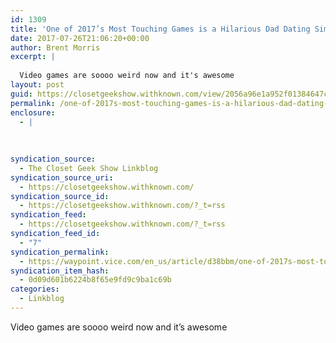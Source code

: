 ```yaml
---
id: 1309
title: 'One of 2017’s Most Touching Games is a Hilarious Dad Dating Simulator &#8211; Waypoint'
date: 2017-07-26T21:06:20+00:00
author: Brent Morris
excerpt: |
  
  Video games are soooo weird now and it's awesome
layout: post
guid: https://closetgeekshow.withknown.com/view/2056a96e1a952f01384647c697fc799f
permalink: /one-of-2017s-most-touching-games-is-a-hilarious-dad-dating-simulator-waypoint/
enclosure:
  - |
    
    
    
syndication_source:
  - The Closet Geek Show Linkblog
syndication_source_uri:
  - https://closetgeekshow.withknown.com/
syndication_source_id:
  - https://closetgeekshow.withknown.com/?_t=rss
syndication_feed:
  - https://closetgeekshow.withknown.com/?_t=rss
syndication_feed_id:
  - "7"
syndication_permalink:
  - https://waypoint.vice.com/en_us/article/d38bbm/one-of-2017s-most-touching-video-games-is-a-hilarious-dad-dating-simulator?utm_source=wptwitterus
syndication_item_hash:
  - 0d09d601b6224b8f65e9fd9c9ba1c69b
categories:
  - Linkblog
---
```

<div class="known-bookmark">
  <div class="e-content">
    <p>
      Video games are soooo weird now and it&#8217;s awesome
    </p>
  </div>
</div>